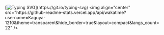 [![Typing SVG](https://readme-typing-svg.herokuapp.com?font=Fira+Code&pause=1000&color=F787F7&background=14A9FF00&random=false&width=435&lines=emm,兄弟你好香...欢迎光临我的GitHub!.........哎嘿@Kaguya_RE~)](https://git.io/typing-svg)
<img align="center" src="https://github-readme-stats.vercel.app/api/wakatime?username=Kaguya-1210&theme=transparent&hide_border=true&layout=compact&langs_count=22" />

<!--
**Kaguya-1210/Kaguya-1210** is a ✨ _special_ ✨ repository because its `README.md` (this file) appears on your GitHub profile.

Here are some ideas to get you started:

- 🔭 I’m currently working on ...
- 🌱 I’m currently learning ...
- 👯 I’m looking to collaborate on ...
- 🤔 I’m looking for help with ...
- 💬 Ask me about ...
- 📫 How to reach me: ...
- 😄 Pronouns: ...
- ⚡ Fun fact: ...
-->
